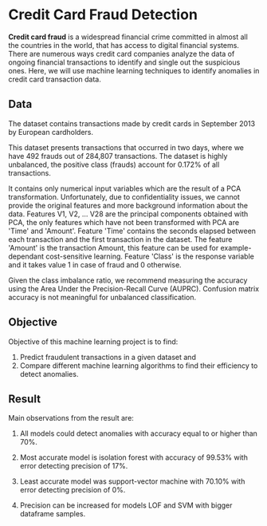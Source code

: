 # Credit Card Fraud Detection

**Credit card fraud**  is a widespread financial crime committed in almost all the countries in the world, that has access to digital financial systems. There are numerous ways credit card companies analyze the data of ongoing financial transactions to identify and single out the suspicious ones. Here, we will use machine learning techniques to identify anomalies in credit card transaction data.

## Data

The dataset contains transactions made by credit cards in September 2013 by European cardholders.

This dataset presents transactions that occurred in two days, where we have 492 frauds out of 284,807 transactions. The dataset is highly unbalanced, the positive class (frauds) account for 0.172% of all transactions.

It contains only numerical input variables which are the result of a PCA transformation. Unfortunately, due to confidentiality issues, we cannot provide the original features and more background information about the data. Features V1, V2, … V28 are the principal components obtained with PCA, the only features which have not been transformed with PCA are 'Time' and 'Amount'. Feature 'Time' contains the seconds elapsed between each transaction and the first transaction in the dataset. The feature 'Amount' is the transaction Amount, this feature can be used for example-dependant cost-sensitive learning. Feature 'Class' is the response variable and it takes value 1 in case of fraud and 0 otherwise.

Given the class imbalance ratio, we recommend measuring the accuracy using the Area Under the Precision-Recall Curve (AUPRC). Confusion matrix accuracy is not meaningful for unbalanced classification.

## Objective

Objective of this machine learning project is to find:

1. Predict fraudulent transactions in a given dataset and
2. Compare different machine learning algorithms to find their efficiency to detect anomalies.

## Result

Main observations from the result are:

1. All models could detect anomalies with accuracy equal to or higher than 70%.

2. Most accurate model is isolation forest with accuracy of 99.53% with error detecting precision of 17%.

3. Least accurate model was support-vector machine with 70.10% with error detecting precision of 0%.

4. Precision can be increased for models LOF and SVM with bigger dataframe samples.

